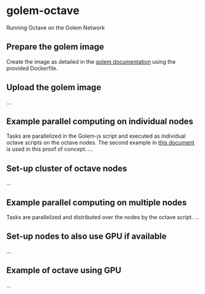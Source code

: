 # golem-octave
Running Octave on the Golem Network
## Prepare the golem image
Create the image as detailed in the [golem documentation](https://docs.golem.network/docs/creators/javascript/tutorials/building-custom-image) using the provided Dockerfile.
## Upload the golem image
...
## Example parallel computing on individual nodes
Tasks are parallelized in the Golem-js script and executed as individual octave scripts on the octave nodes.
The second example in [this document](https://wiki.octave.org/wiki/images/e/e9/Examples_of_how_to_use_parrarrayfun.pdf) is used in this proof of concept.
...
## Set-up cluster of octave nodes
...
## Example parallel computing on multiple nodes
Tasks are parallelized and distributed over the nodes by the octave script.
...
## Set-up nodes to also use GPU if available
...
## Example of octave using GPU
...
